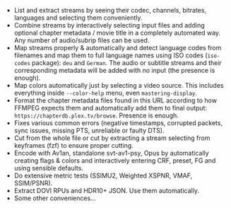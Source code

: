 - List and extract streams by seeing their codec, channels, bitrates, languages and selecting them conveniently.
- Combine streams by interactively selecting input files and adding optional chapter metadata / movie title in a completely automated way. Any number of audio/subrip files can be used.
- Map streams properly & automatically and detect language codes from filenames and map them to full language names using ISO codes (`iso-codes` package): `deu` and `German`. The audio or subtitle streams and their corresponding metadata will be added with no input (the presence is enough).
- Map colors automatically just by selecting a video source. This includes everything inside `--color-help` menu, even `mastering-display`.
- Format the chapter metadata files found in this URL according to how FFMPEG expects them and automatically add them to final output: `https://chapterdb.plex.tv/browse`. Presence is enough.
- Fixes various common errors (negative timestamps, corrupted packets, sync issues, missing PTS, unreliable or faulty DTS).
- Cut from the whole file or cut by extracting a stream selecting from keyframes (fzf) to ensure proper cutting.
- Encode with Av1an, standalone svt-av1-psy, Opus by automatically creating flags & colors and interactively entering CRF, preset, FG and using sensible defaults.
- Do extensive metric tests (SSIMU2, Weighted XSPNR, VMAF, SSIM/PSNR).
- Extract DOVI RPUs and HDR10+ JSON. Use them automatically.
- Some other conveniences...
